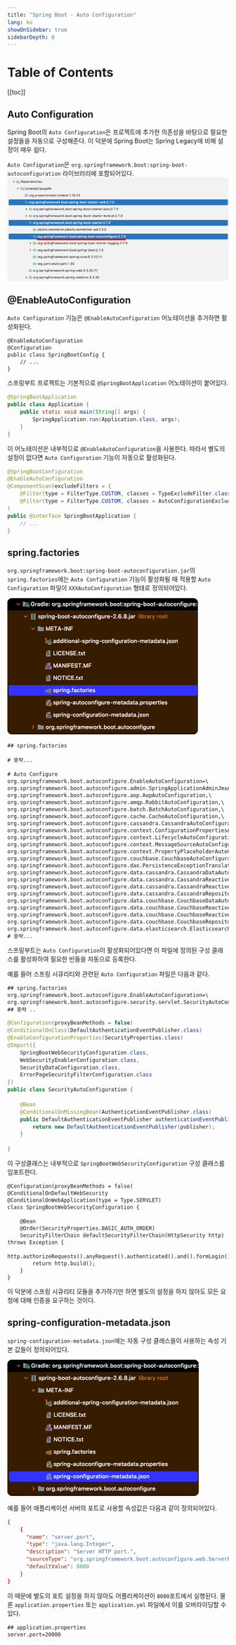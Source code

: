 ```yaml
---
title: "Spring Boot - Auto Configuration"
lang: ko
showOnSidebar: true
sidebarDepth: 0
---
```


# Table of Contents
[[toc]]

## Auto Configuration
Spring Boot의 `Auto Configuration`은 프로젝트에 추가한 의존성을 바탕으로 필요한 설정들을 자동으로 구성해준다. 이 덕분에 Spring Boot는 Spring Legacy에 비해 설정이 매우 쉽다.

`Auto Configuration`은 `org.springframework.boot:spring-boot-autoconfiguration` 라이브러리에 포함되어있다.
![](./220504_auto_configuration/1.png)

## @EnableAutoConfiguration
`Auto Configuration` 기능은 `@EnableAutoConfiguration` 어노테이션을 추가하면 활성화된다.

``` java{1}
@EnableAutoConfiguration
@Configuration
public class SpringBootConfig {
    // ...
}
```
스프링부트 프로젝트는 기본적으로 `@SpringBootApplication` 어노테이션이 붙어있다. 
``` java {1}
@SpringBootApplication
public class Application {
    public static void main(String[] args) {
        SpringApplication.run(Application.class, args);
    }
}
```
이 어노테이션은 내부적으로 `@EnableAutoConfiguration`을 사용한다. 따라서 별도의 설정이 없다면 `Auto Configuration` 기능이 자동으로 활성화된다.
``` java {2}
@SpringBootConfiguration
@EnableAutoConfiguration
@ComponentScan(excludeFilters = { 
    @Filter(type = FilterType.CUSTOM, classes = TypeExcludeFilter.class),
    @Filter(type = FilterType.CUSTOM, classes = AutoConfigurationExcludeFilter.class) }
)
public @interface SpringBootApplication {
    // ...
}
```

## spring.factories
`org.springframework.boot:spring-boot-autoconfiguration.jar`의 `spring.factories`에는 `Auto Configuration` 기능이 활성화될 때 적용할 `Auto Configuration` 파일이 `XXXAutoConfiguration` 형태로 정의되어있다.

![](./220504_auto_configuration/2.png)

``` properties
## spring.factories

# 중략...

# Auto Configure
org.springframework.boot.autoconfigure.EnableAutoConfiguration=\
org.springframework.boot.autoconfigure.admin.SpringApplicationAdminJmxAutoConfiguration,\
org.springframework.boot.autoconfigure.aop.AopAutoConfiguration,\
org.springframework.boot.autoconfigure.amqp.RabbitAutoConfiguration,\
org.springframework.boot.autoconfigure.batch.BatchAutoConfiguration,\
org.springframework.boot.autoconfigure.cache.CacheAutoConfiguration,\
org.springframework.boot.autoconfigure.cassandra.CassandraAutoConfiguration,\
org.springframework.boot.autoconfigure.context.ConfigurationPropertiesAutoConfiguration,\
org.springframework.boot.autoconfigure.context.LifecycleAutoConfiguration,\
org.springframework.boot.autoconfigure.context.MessageSourceAutoConfiguration,\
org.springframework.boot.autoconfigure.context.PropertyPlaceholderAutoConfiguration,\
org.springframework.boot.autoconfigure.couchbase.CouchbaseAutoConfiguration,\
org.springframework.boot.autoconfigure.dao.PersistenceExceptionTranslationAutoConfiguration,\
org.springframework.boot.autoconfigure.data.cassandra.CassandraDataAutoConfiguration,\
org.springframework.boot.autoconfigure.data.cassandra.CassandraReactiveDataAutoConfiguration,\
org.springframework.boot.autoconfigure.data.cassandra.CassandraReactiveRepositoriesAutoConfiguration,\
org.springframework.boot.autoconfigure.data.cassandra.CassandraRepositoriesAutoConfiguration,\
org.springframework.boot.autoconfigure.data.couchbase.CouchbaseDataAutoConfiguration,\
org.springframework.boot.autoconfigure.data.couchbase.CouchbaseReactiveDataAutoConfiguration,\
org.springframework.boot.autoconfigure.data.couchbase.CouchbaseReactiveRepositoriesAutoConfiguration,\
org.springframework.boot.autoconfigure.data.couchbase.CouchbaseRepositoriesAutoConfiguration,\
org.springframework.boot.autoconfigure.data.elasticsearch.ElasticsearchDataAutoConfiguration
# 중략...
```
스프링부트는 `Auto Configuration`이 활성화되어있다면 이 파일에 정의된 구성 클래스를 활성화하여 필요한 빈들을 자동으로 등록한다.

예를 들어 스프링 시큐리티와 관련된 `Auto Configuration` 파일은 다음과 같다.
``` properties {3}
## spring.factories
org.springframework.boot.autoconfigure.EnableAutoConfiguration=\
org.springframework.boot.autoconfigure.security.servlet.SecurityAutoConfiguration=,\
## 중략 .. 
```
``` java {5}
@Configuration(proxyBeanMethods = false)
@ConditionalOnClass(DefaultAuthenticationEventPublisher.class)
@EnableConfigurationProperties(SecurityProperties.class)
@Import({ 
    SpringBootWebSecurityConfiguration.class,
    WebSecurityEnablerConfiguration.class,
    SecurityDataConfiguration.class,
    ErrorPageSecurityFilterConfiguration.class
})
public class SecurityAutoConfiguration {

	@Bean
	@ConditionalOnMissingBean(AuthenticationEventPublisher.class)
	public DefaultAuthenticationEventPublisher authenticationEventPublisher(ApplicationEventPublisher publisher) {
		return new DefaultAuthenticationEventPublisher(publisher);
	}

}
```
이 구성클래스는 내부적으로 `SpringBootWebSecurityConfiguration` 구성 클래스를 임포트한다.
``` java{8-11}
@Configuration(proxyBeanMethods = false)
@ConditionalOnDefaultWebSecurity
@ConditionalOnWebApplication(type = Type.SERVLET)
class SpringBootWebSecurityConfiguration {

	@Bean
	@Order(SecurityProperties.BASIC_AUTH_ORDER)
	SecurityFilterChain defaultSecurityFilterChain(HttpSecurity http) throws Exception {
		http.authorizeRequests().anyRequest().authenticated().and().formLogin().and().httpBasic();
		return http.build();
	}
}
```
이 덕분에 스프링 시큐리티 모듈을 추가하기만 하면 별도의 설정을 하지 않아도 모든 요청에 대해 인증을 요구하는 것이다.

## spring-configuration-metadata.json
`spring-configuration-metadata.json`에는 자동 구성 클래스들이 사용하는 속성 기본 값들이 정의되어있다. 

![](./220504_auto_configuration/3.png)

예를 들어 애플리케이션 서버의 포트로 사용할 속성값은 다음과 같이 정의되어있다.
``` json
{
    {
      "name": "server.port",
      "type": "java.lang.Integer",
      "description": "Server HTTP port.",
      "sourceType": "org.springframework.boot.autoconfigure.web.ServerProperties",
      "defaultValue": 8080
    }    
}
```
이 때문에 별도의 포트 설정을 하지 않아도 어플리케이션이 `8080`포트에서 실행된다. 물론 `application.properties` 또는 `application.yml` 파일에서 이를 오버라이딩할 수 있다.
``` properties
## application.properties
server.port=20000
```